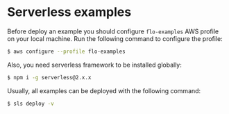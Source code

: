 # Serverless examples

Before deploy an example you should configure `flo-examples` AWS profile on your local machine. Run the following command to configure the profile:

```bash
$ aws configure --profile flo-examples
```

Also, you need serverless framework to be installed globally:
```bash
$ npm i -g serverless@2.x.x
```

Usually, all examples can be deployed with the following command:
```bash
$ sls deploy -v
```
